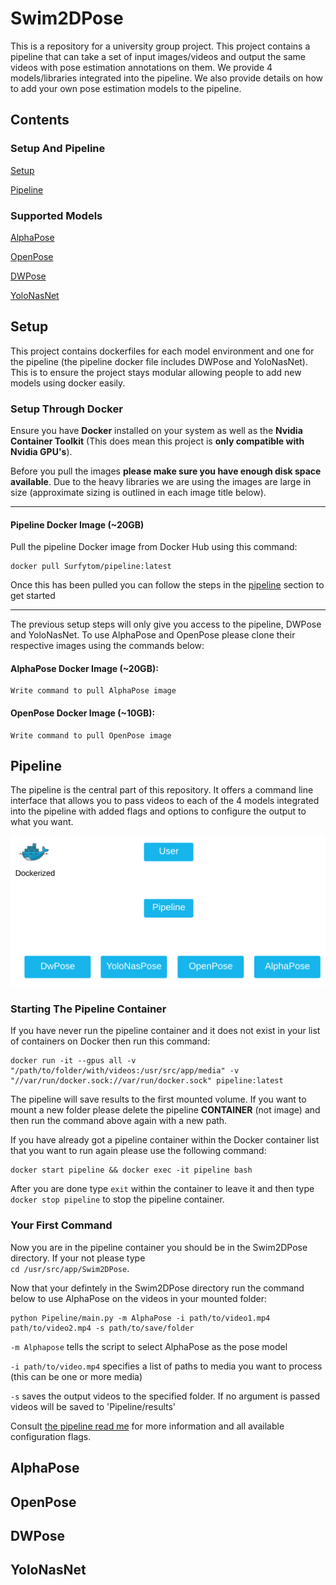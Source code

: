 # Swim2DPose

This is a repository for a university group project. This project contains a pipeline that can take a set of input images/videos and output the same videos with pose estimation annotations on them. We provide 4 models/libraries integrated into the pipeline. We also provide details on how to add your own pose estimation models to the pipeline.

## Contents

### Setup And Pipeline

[Setup](#setup)

[Pipeline](#pipeline)

### Supported Models

[AlphaPose](#alphapose)

[OpenPose](#openpose)

[DWPose](#dwpose)

[YoloNasNet](#yolonasnet)

## Setup

This project contains dockerfiles for each model environment and one for the pipeline (the pipeline docker file includes DWPose and YoloNasNet). This is to ensure the project stays modular allowing people to add new models using docker easily.

### Setup Through Docker

Ensure you have **Docker** installed on your system as well as the **Nvidia Container Toolkit** (This does mean this project is **only compatible with Nvidia GPU's**).

Before you pull the images **please make sure you have enough disk space available**. Due to the heavy libraries we are using the images are large in size (approximate sizing is outlined in each image title below).

---

#### Pipeline Docker Image (~20GB)

Pull the pipeline Docker image from Docker Hub using this command:

```
docker pull Surfytom/pipeline:latest
```
Once this has been pulled you can follow the steps in the [pipeline](#pipeline) section to get started

---

The previous setup steps will only give you access to the pipeline, DWPose and YoloNasNet. To use AlphaPose and OpenPose please clone their respective images using the commands below:

#### AlphaPose Docker Image (~20GB):
```
Write command to pull AlphaPose image
```
#### OpenPose Docker Image (~10GB):
```
Write command to pull OpenPose image
```
## Pipeline

The pipeline is the central part of this repository. It offers a command line interface that allows you to pass videos to each of the 4 models integrated into the pipeline with added flags and options to configure the output to what you want.

![Pipeline Overview Image](https://github.com/Surfytom/Swim2DPose/blob/main/docmedia/DockerPipelineImage.png "Pipeline Overview")

### Starting The Pipeline Container

If you have never run the pipeline container and it does not exist in your list of containers on Docker then run this command:
```
docker run -it --gpus all -v "/path/to/folder/with/videos:/usr/src/app/media" -v "//var/run/docker.sock://var/run/docker.sock" pipeline:latest
```

The pipeline will save results to the first mounted volume. If you want to mount a new folder please delete the pipeline **CONTAINER** (not image) and then run the command above again with a new path.

If you have already got a pipeline container within the Docker container list that you want to run again please use the following command:
```
docker start pipeline && docker exec -it pipeline bash
```

After you are done type ```exit``` within the container to leave it and then type ```docker stop pipeline``` to stop the pipeline container.

### Your First Command

Now you are in the pipeline container you should be in the Swim2DPose directory. If your not please type  
```cd /usr/src/app/Swim2DPose```.

Now that your defintely in the Swim2DPose directory run the command below to use AlphaPose on the videos in your mounted folder:
```
python Pipeline/main.py -m AlphaPose -i path/to/video1.mp4 path/to/video2.mp4 -s path/to/save/folder
```
```-m Alphapose``` tells the script to select AlphaPose as the pose model

```-i path/to/video.mp4``` specifies a list of paths to media you want to process (this can be one or more media)

```-s``` saves the output videos to the specified folder. If no argument is passed videos will be saved to 'Pipeline/results'

Consult [the pipeline read me](https://github.com/Surfytom/Swim2DPose/blob/main/Pipeline/PipelineREADME.md) for more information and all available configuration flags.

## AlphaPose



## OpenPose



## DWPose



## YoloNasNet


